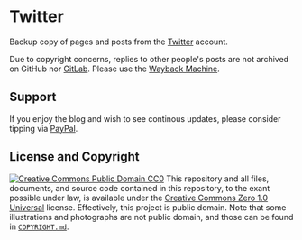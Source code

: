 # Twitter
Backup copy of pages and posts from the [Twitter](https://twitter.com/rikaklassen) account.

Due to copyright concerns, replies to other people's posts are not archived on GitHub nor [GitLab](https://gitlab.com/rikaklassen/Twitter). Please use the [Wayback Machine](https://web.archive.org/web/*/https://twitter.com/rikaklassen*).
## Support
If you enjoy the blog and wish to see continous updates, please consider tipping via [PayPal](https://paypal.me/bglamours).
## License and Copyright
[![Creative Commons Public Domain CC0](https://licensebuttons.net/p/zero/1.0/80x15.png)](http://creativecommons.org/publicdomain/zero/1.0/)
This repository and all files, documents, and source code contained in this repository, to the exant possible under law, is available under the [Creative Commons Zero 1.0 Universal](http://creativecommons.org/publicdomain/zero/1.0/) license. Effectively, this project is public domain. Note that some illustrations and photographs are not public domain, and those can be found in [`COPYRIGHT.md`](./COPYRIGHT.md).
